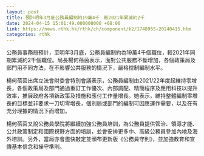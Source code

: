 ```yaml
---
layout: post
title: 預計明年3月底公務員編制約19萬4千　較2021年累減約2千
date: 2024-04-15 15:01:49.000000000 +08:00
link: https://news.rthk.hk/rthk/ch/component/k2/1748955-20240415.htm
categories: rthk
---
```


公務員事務局預計，至明年3月底，公務員編制約為19萬4千個職位，較2021年同期累減約2千個職位。局長楊何蓓茵表示，面對公共服務不斷增加，各個政策局及部門用不同方法，在不影響公共服務的情況下，嚴格控制編制水平。

楊何蓓茵出席立法會財委會特別會議表示，公務員編制由2021/22年度起維持零增長，各個政策局及部門通過重訂工作優次、內部調配、精簡程序及應用科技以提升效率，推展政府各項新政策及措施和應付工作量增長。她表示，維持整體編制零增長的目標並非要求一刀切零增長，個別局或部門的編制可因應運作需要，以及在有充分理據的情況下而增加。

楊何蓓茵又說公務員學院將繼續加強公務員培訓，為公務員提供管治、領導才能、公共政策制定和國際視野方面的培訓，並會安排更多中、高級公務員參加內地及海外培訓。另外，當局亦會盡快敲定並頒布更新版《公務員守則》，並加強教育和宣傳基本信念和操守準則。
